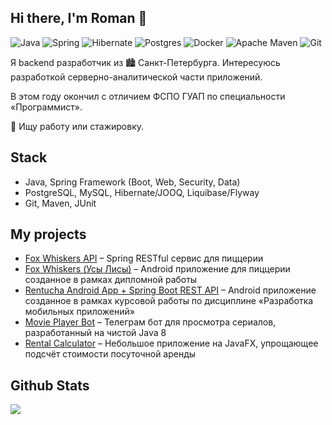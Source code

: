 ## Hi there, I'm Roman 👋

![Java](https://img.shields.io/badge/java-%23ED8B00.svg?style=for-the-badge&logo=openjdk&logoColor=white)
![Spring](https://img.shields.io/badge/spring-%236DB33F.svg?style=for-the-badge&logo=spring&logoColor=white)
![Hibernate](https://img.shields.io/badge/Hibernate-59666C?style=for-the-badge&logo=Hibernate&logoColor=white)
![Postgres](https://img.shields.io/badge/postgres-%23316192.svg?style=for-the-badge&logo=postgresql&logoColor=white)
![Docker](https://img.shields.io/badge/docker-%230db7ed.svg?style=for-the-badge&logo=docker&logoColor=white)
![Apache Maven](https://img.shields.io/badge/Apache%20Maven-C71A36?style=for-the-badge&logo=Apache%20Maven&logoColor=white)
![Git](https://img.shields.io/badge/git-%23F05033.svg?style=for-the-badge&logo=git&logoColor=white)

Я backend разработчик из 🏙️ Санкт-Петербурга. Интересуюсь разработкой серверно-аналитической части приложений.

В этом году окончил с отличием ФСПО ГУАП по специальности «Программист».

💼 Ищу работу или стажировку.


## Stack
*   Java, Spring Framework (Boot, Web, Security, Data)
*   PostgreSQL, MySQL, Hibernate/JOOQ, Liquibase/Flyway
*   Git, Maven, JUnit

## My projects
* [Fox Whiskers API](https://github.com/qwonix/fox-whiskers-api) – 
Spring RESTful сервис для пиццерии
* [Fox Whiskers (Усы Лисы)](https://github.com/qwonix/fox-whiskers) – 
Android приложение для пиццерии созданное в рамках дипломной работы
* [Rentucha Android App + Spring Boot REST API](https://github.com/qwonix/rentucha) – 
Android приложение созданное в рамках курсовой работы по дисциплине «Разработка мобильных приложений»
* [Movie Player Bot](https://github.com/qwonix/tg-movie-player-bot) – 
Телеграм бот для просмотра сериалов, разработанный на чистой Java 8
* [Rental Calculator](https://github.com/qwonix/rental-calculator) – 
Небольшое приложение на JavaFX, упрощающее подсчёт стоимости посуточной аренды

## Github Stats
![](http://github-profile-summary-cards.vercel.app/api/cards/profile-details?username=qwonix&theme=darcula)

